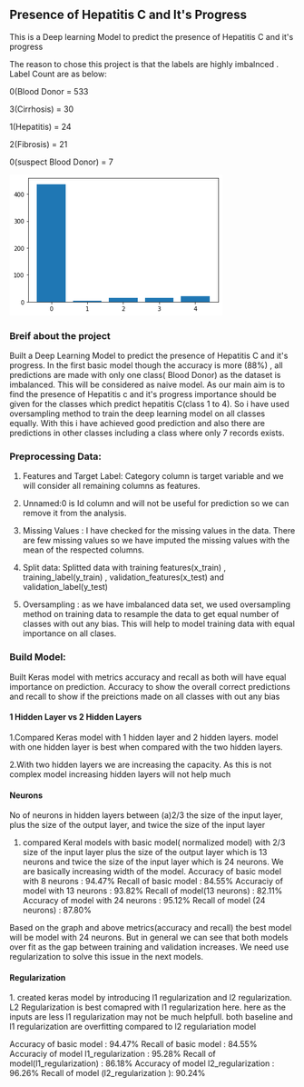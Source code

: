
<h2>Presence of Hepatitis C and It's Progress </h2>

This is a Deep learning Model to predict the presence of Hepatitis C  and it's progress

The reason to chose this project is that the labels are highly imbalnced . Label Count are as below:

0(Blood Donor =            533

3(Cirrhosis) =            30

1(Hepatitis) =          24

2(Fibrosis) =       21

0(suspect Blood Donor)  =       7

![alt text](https://github.com/karthikkodakandla/Hepatitis-C-and-It-s-progress/blob/master/download.png "Histogram")

<h3>Breif about the project</h3>

Built a Deep Learning Model to predict the presence of Hepatitis C  and it's progress. In the first basic model though the accuracy is more (88%) , all predictions are made with only one class( Blood Donor) as the dataset is imbalanced. This will be considered as naive model. As our main aim is to find the presence of Hepatitis c and it's progress importance should be given for the classes which predict hepatitis C(class 1 to 4). So i have used oversampling method to train the deep learning model on all classes equally. With this i have achieved good prediction and also there are predictions in other classes including a class where only 7 records exists.

<h3>Preprocessing Data:</h3>

1. Features and Target Label: Category column is target variable and we will consider all remaining columns as features. 

2. Unnamed:0 is Id column and will not be useful for prediction so we can remove it from the analysis.

3. Missing Values : I have checked for the missing values in the data. There are few missing values so we have imputed the missing values with the mean of the respected columns.

4. Split data: Splitted data with training features(x_train) , training_label(y_train) , validation_features(x_test) and validation_label(y_test)

5. Oversampling : as we have imbalanced data set, we used oversampling method on training data to resample the data to get equal number of classes with out any bias. This will help to model training data with equal importance on all clases.

<h3>Build Model:</h3>
Built Keras model with metrics accuracy and recall as both will have equal importance on prediction. Accuracy to show the overall correct predictions and recall to show if the preictions made on all classes with out any bias

<h4> 1 Hidden Layer vs 2 Hidden Layers</h4>

1.Compared Keras model with 1 hidden layer and 2 hidden layers. model with one hidden layer is best when compared with the two hidden layers.

2.With two hidden layers we are increasing the capacity. As this is not complex model increasing hidden layers will not help much 

<h4>Neurons</h4>

No of neurons in hidden layers between (a)2/3 the size of the input layer, plus the size of the output layer, and twice the size of the input layer
1. compared Keral models with basic model( normalized model) with 2/3 size of the input layer plus the size of the output layer which is 13 neurons and twice the size of the input layer which is 24 neurons. We are basically increasing width of the model. 
Accuracy of basic model with 8 neurons : 94.47%          Recall of basic model        : 84.55%
Accuraciy of model with 13 neurons     : 93.82%          Recall of model(13 neurons)  : 82.11%
Accuracy of model with 24 neurons      : 95.12%          Recall of model (24 neurons) : 87.80%

Based on the graph and above metrics(accuracy and recall) the best model will be model with 24 neurons. But in general we can see that both models over fit as the gap between training and validation increases. We need use regularization to solve this issue in the next models.

<h4> Regularization</h4>
1. created keras model by introducing l1 regularization and l2 regularization. L2 Regularization is best comapred with l1 regularization here. here as the inputs are less l1 regularization may not be much helpfull. both baseline and l1 regularization are overfitting compared to l2 regulariation model

Accuracy of basic model                  : 94.47%          Recall of basic model               : 84.55%
Accuraciy of model l1_regularization     : 95.28%          Recall of model(l1_regularization)  : 86.18%
Accuracy of model l2_regularization      : 96.26%          Recall of model (l2_regularization ): 90.24%


